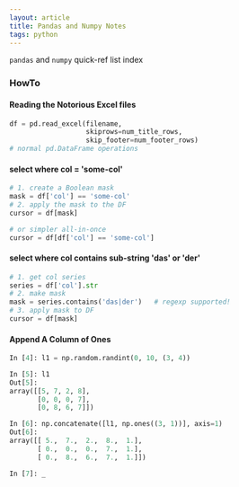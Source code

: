 ```yaml
---
layout: article
title: Pandas and Numpy Notes
tags: python
---
```


`pandas` and `numpy` quick-ref list index

### HowTo

#### Reading the **Notorious** Excel files

```python
df = pd.read_excel(filename,
                   skiprows=num_title_rows,
                   skip_footer=num_footer_rows)
# normal pd.DataFrame operations
```

#### select where col = 'some-col'

```python
# 1. create a Boolean mask
mask = df['col'] == 'some-col'
# 2. apply the mask to the DF
cursor = df[mask]

# or simpler all-in-once
cursor = df[df['col'] == 'some-col']
```

#### select where col contains sub-string 'das' or 'der'

```python
# 1. get col series
series = df['col'].str
# 2. make mask
mask = series.contains('das|der')   # regexp supported!
# 3. apply mask to DF
cursor = df[mask]
```

#### Append A Column of Ones

```python
In [4]: l1 = np.random.randint(0, 10, (3, 4))

In [5]: l1
Out[5]:
array([[5, 7, 2, 8],
       [0, 0, 0, 7],
       [0, 8, 6, 7]])

In [6]: np.concatenate([l1, np.ones((3, 1))], axis=1)
Out[6]:
array([[ 5.,  7.,  2.,  8.,  1.],
       [ 0.,  0.,  0.,  7.,  1.],
       [ 0.,  8.,  6.,  7.,  1.]])

In [7]: _
```
